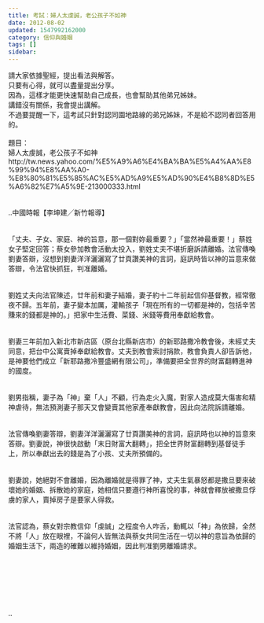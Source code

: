 ```yaml
---
title: 考試：婦人太虔誠，老公孩子不如神
date: 2012-08-02
updated: 1547992162000
category: 信仰與婚姻
tags: []
sidebar: 
---
```


<p>請大家依據聖經，提出看法與解答。<br/>只要有心得，就可以盡量提出分享。<br/>因為，這樣才能更快速幫助自己成長，也會幫助其他弟兄姊妹。<br/>講錯沒有關係，我會提出講解。<br/>不過要提醒一下，這考試只針對認同園地路線的弟兄姊妹，不是給不認同者回答用的。<br/><br/><!--more-->題目：<br/>婦人太虔誠，老公孩子不如神<br/>http://tw.news.yahoo.com/%E5%A9%A6%E4%BA%BA%E5%A4%AA%E8%99%94%E8%AA%A0-%E8%80%81%E5%85%AC%E5%AD%A9%E5%AD%90%E4%B8%8D%E5%A6%82%E7%A5%9E-213000333.html<br/><br/><br/>..中國時報【李坤建╱新竹報導】<br/><br/><br/>「丈夫、子女、家庭、神的旨意，那一個對妳最重要？」「當然神最重要！」蔡姓女子堅定回答；蔡女參加教會活動太投入，劉姓丈夫不堪折磨訴請離婚。法官傳喚劉妻答辯，沒想到劉妻洋洋灑灑寫了廿頁讚美神的言詞，庭訊時皆以神的旨意來做答辯，令法官快抓狂，判准離婚。<br/><br/><br/>劉姓丈夫向法官陳述，廿年前和妻子結婚，妻子約十二年前起信仰基督教，經常徹夜不歸。五年前，妻子變本加厲，灌輸孩子「現在所有的一切都是神的，包括辛苦賺來的錢都是神的。」把家中生活費、菜錢、米錢等費用奉獻給教會。<br/><br/><br/>劉妻三年前加入新北市新店區（原台北縣新店市）的新耶路撒冷教會後，未經丈夫同意，把台中公寓賣掉奉獻給教會。丈夫到教會索討捐款，教會負責人卻告訴他，是神要他們成立「新耶路撒冷豐盛網有限公司」，準備要把全世界的財富翻轉進神的國度。<br/><br/><br/>劉男指稱，妻子為「神」棄「人」不顧，行為走火入魔，對家人造成莫大傷害和精神虐待，無法預測妻子那天又會變賣其他家產奉獻教會，因此向法院訴請離婚。<br/><br/><br/>法官傳喚劉妻答辯，劉妻洋洋灑灑寫了廿頁讚美神的言詞，庭訊時也以神的旨意來答辯。劉妻說，神很快啟動「末日財富大翻轉」，把全世界財富翻轉到基督徒手上，所以奉獻出去的錢是為了小孩、丈夫所預備的。<br/><br/><br/>劉妻說，她絕對不會離婚，因為離婚就是得罪了神，丈夫生氣暴怒都是撒旦要來破壞她的婚姻、拆散她的家庭，她相信只要遵行神所喜悅的事，神就會釋放被撒旦俘虜的家人，賣掉房子是要家人得救。<br/><br/><br/>法官認為，蔡女對宗教信仰「虔誠」之程度令人咋舌，動輒以「神」為依歸，全然不將「人」放在眼裡，不論何人皆無法與蔡女共同生活在一切以神的意旨為依歸的婚姻生活下，兩造的確難以維持婚姻，因此判准劉男離婚請求。<br/><br/><br/><br/><br/><br/><br/><br/>..</p>